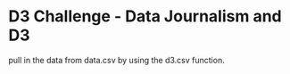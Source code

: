 # D3 Challenge - Data Journalism and D3


pull in the data from data.csv by using the d3.csv function.
